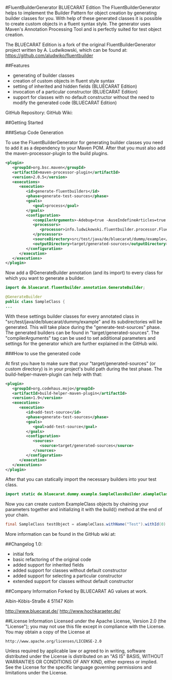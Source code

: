 #FluentBuilderGenerator BLUECARAT Edition
The FluentBuilderGenerator helps to implement the Builder Pattern for object creation by generating builder classes for you. With help of these generated classes it is possible to create custom objects in a fluent syntax style. The generator uses Maven's Annotation Processing Tool and is perfectly suited for test object creation.

The BLUECARAT Edition is a fork of the original FluentBuilderGenerator project written by A. Ludwikowski, which can be found at: https://github.com/aludwiko/fluentbuilder

##Features
* generating of builder classes
* creation of custom objects in fluent style syntax
* setting of inherited and hidden fields (BLUECARAT Edition)
* invocation of a particular constructor (BLUECARAT Edition)
* support for classes with no default constructor without the need to modify the generated code (BLUECARAT Edition)

GitHub Repository:
GitHub Wiki:

##Getting Started

###Setup Code Generation

To use the FluentBuilderGenerator for generating builder classes you need to add it as a dependency to your Maven POM. After that you must also add the maven-processor-plugin to the build plugins.

```xml
<plugin>
   <groupId>org.bsc.maven</groupId>
   <artifactId>maven-processor-plugin</artifactId>
   <version>2.0.5</version>
   <executions>
      <execution>
         <id>generate-fluentbuilders</id>
         <phase>generate-test-sources</phase>
         <goals>
            <goal>process</goal>
         </goals>
         <configuration>
            <compilerArguments>-Adebug=true -AuseIndefineArticles=true -encoding UTF-8</compilerArguments>
            <processors>
               <processor>info.ludwikowski.fluentbuilder.processor.FluentBuilderProcessor</processor>
            </processors>
            <sourceDirectory>src/test/java/de/bluecarat/dummy/example</sourceDirectory>
            <outputDirectory>target/generated-sources</outputDirectory>
         </configuration>
      </execution>
   </executions>
</plugin>
```

Now add a @GenerateBuilder annotation (and its import) to every class for
which you want to generate a builder.

```java
import de.bluecarat.fluentbuilder.annotation.GenerateBuilder;

@GenerateBuilder
public class SampleClass {
...
```

With these settings builder classes for every annotated class in "src/test/java/de/bluecarat/dummy/example" and its
subdirectories will be generated. This will take place during the "generate-test-sources" phase. The generated builders can be found in "target/generated-sources". The "compilerArguments" tag can be used to set additional parameters and settings for the generator which are further explained in the GitHub wiki.

###How to use the generated code

At first you have to make sure that your "target/generated-sources" (or custom directory) is in your project's build path during the test phase. The build-helper-maven-plugin can help with that:

```xml
<plugin>
   <groupId>org.codehaus.mojo</groupId>
   <artifactId>build-helper-maven-plugin</artifactId>
   <version>1.9</version>
   <executions>
      <execution>
         <id>add-test-source</id>
         <phase>generate-test-sources</phase>
         <goals>
            <goal>add-test-source</goal>
         </goals>
         <configuration>
            <sources>
               <source>target/generated-sources</source>
            </sources>
         </configuration>
      </execution>
   </executions>
</plugin>
```

After that you can statically import the necessary builders into your test class.

```java
import static de.bluecarat.dummy.example.SampleClassBuilder.aSampleClass;
```

Now you can create custom ExampleClass objects by chaining your parameters together and initializing it with the build() method at the end of your chain.

```java
final SampleClass testObject = aSampleClass.withName("Test").withId(0).build();
```

More information can be found in the GitHub wiki at:

##Changelog
1.0:

- initial fork
- basic refactoring of the original code
- added support for inherited fields
- added support for classes without default constructor
- added support for selecting a particular constructor
- extended support for classes without default constructor

	
##Company Information
Forked by BLUECARAT AG 
values at work.

Albin-Köbis-Straße 4
51147 Köln

http://www.bluecarat.de/
http://www.hochkaraeter.de/ 
	
##License Information
Licensed under the Apache License, Version 2.0 (the "License");
you may not use this file except in compliance with the License.
You may obtain a copy of the License at

    http://www.apache.org/licenses/LICENSE-2.0

Unless required by applicable law or agreed to in writing, software
distributed under the License is distributed on an "AS IS" BASIS,
WITHOUT WARRANTIES OR CONDITIONS OF ANY KIND, either express or implied.
See the License for the specific language governing permissions and
limitations under the License.

